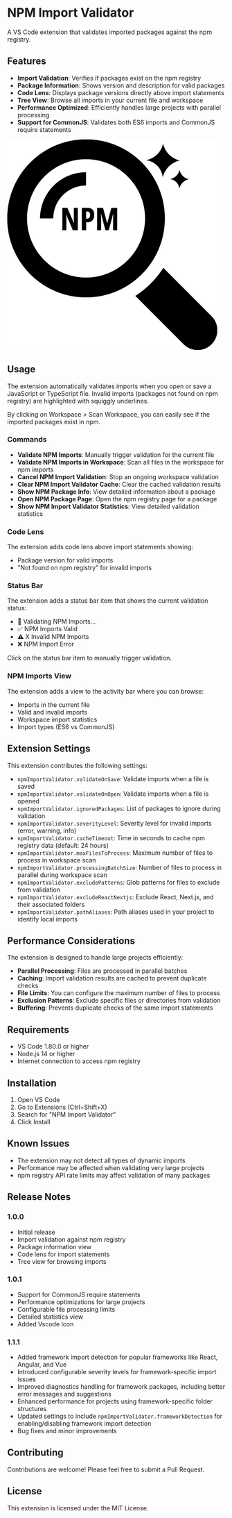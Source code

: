 # NPM Import Validator

A VS Code extension that validates imported packages against the npm registry.

## Features

- **Import Validation**: Verifies if packages exist on the npm registry
- **Package Information**: Shows version and description for valid packages
- **Code Lens**: Displays package versions directly above import statements
- **Tree View**: Browse all imports in your current file and workspace
- **Performance Optimized**: Efficiently handles large projects with parallel processing
- **Support for CommonJS**: Validates both ES6 imports and CommonJS require statements

![Feature Overview](https://raw.githubusercontent.com/antoniocardenas/npm-import-validator/main/resources/vscode-icon.png)

## Usage

The extension automatically validates imports when you open or save a JavaScript or TypeScript file. Invalid imports (packages not found on npm registry) are highlighted with squiggly underlines.

By clicking on Workspace > Scan Workspace, you can easily see if the imported packages exist in npm.

### Commands

- **Validate NPM Imports**: Manually trigger validation for the current file
- **Validate NPM Imports in Workspace**: Scan all files in the workspace for npm imports
- **Cancel NPM Import Validation**: Stop an ongoing workspace validation
- **Clear NPM Import Validator Cache**: Clear the cached validation results
- **Show NPM Package Info**: View detailed information about a package
- **Open NPM Package Page**: Open the npm registry page for a package
- **Show NPM Import Validator Statistics**: View detailed validation statistics

### Code Lens

The extension adds code lens above import statements showing:

- Package version for valid imports
- "Not found on npm registry" for invalid imports

### Status Bar

The extension adds a status bar item that shows the current validation status:

- 🔄 Validating NPM Imports...
- ✅ NPM Imports Valid
- ⚠️ X Invalid NPM Imports
- ❌ NPM Import Error

Click on the status bar item to manually trigger validation.

### NPM Imports View

The extension adds a view to the activity bar where you can browse:

- Imports in the current file
- Valid and invalid imports
- Workspace import statistics
- Import types (ES6 vs CommonJS)

## Extension Settings

This extension contributes the following settings:

- `npmImportValidator.validateOnSave`: Validate imports when a file is saved
- `npmImportValidator.validateOnOpen`: Validate imports when a file is opened
- `npmImportValidator.ignoredPackages`: List of packages to ignore during validation
- `npmImportValidator.severityLevel`: Severity level for invalid imports (error, warning, info)
- `npmImportValidator.cacheTimeout`: Time in seconds to cache npm registry data (default: 24 hours)
- `npmImportValidator.maxFilesToProcess`: Maximum number of files to process in workspace scan
- `npmImportValidator.processingBatchSize`: Number of files to process in parallel during workspace scan
- `npmImportValidator.excludePatterns`: Glob patterns for files to exclude from validation
- `npmImportValidator.excludeReactNextjs`: Exclude React, Next.js, and their associated folders
- `npmImportValidator.pathAliases`: Path aliases used in your project to identify local imports

## Performance Considerations

The extension is designed to handle large projects efficiently:

- **Parallel Processing**: Files are processed in parallel batches
- **Caching**: Import validation results are cached to prevent duplicate checks
- **File Limits**: You can configure the maximum number of files to process
- **Exclusion Patterns**: Exclude specific files or directories from validation
- **Buffering**: Prevents duplicate checks of the same import statements

## Requirements

- VS Code 1.80.0 or higher
- Node.js 14 or higher
- Internet connection to access npm registry

## Installation

1. Open VS Code
2. Go to Extensions (Ctrl+Shift+X)
3. Search for "NPM Import Validator"
4. Click Install

## Known Issues

- The extension may not detect all types of dynamic imports
- Performance may be affected when validating very large projects
- npm registry API rate limits may affect validation of many packages

## Release Notes

### 1.0.0

- Initial release
- Import validation against npm registry
- Package information view
- Code lens for import statements
- Tree view for browsing imports

### 1.0.1

- Support for CommonJS require statements
- Performance optimizations for large projects
- Configurable file processing limits
- Detailed statistics view
- Added Vscode Icon

### 1.1.1

- Added framework import detection for popular frameworks like React, Angular, and Vue
- Introduced configurable severity levels for framework-specific import issues
- Improved diagnostics handling for framework packages, including better error messages and suggestions
- Enhanced performance for projects using framework-specific folder structures
- Updated settings to include `npmImportValidator.frameworkDetection` for enabling/disabling framework import detection
- Bug fixes and minor improvements

## Contributing

Contributions are welcome! Please feel free to submit a Pull Request.

## License

This extension is licensed under the MIT License.

